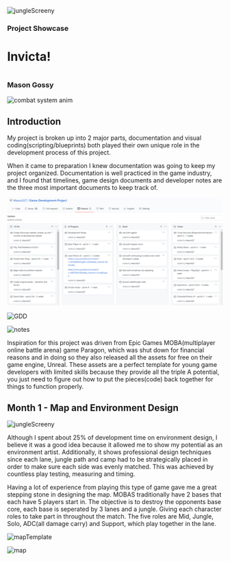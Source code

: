 ![jungleScreeny](https://user-images.githubusercontent.com/70648519/115128514-496cf200-9fac-11eb-8587-9ffe705925fb.PNG)

<h3>Project Showcase</h3>
<h1>Invicta!<h1>
<h3>Mason Gossy</h3>
  
![combat system anim](https://user-images.githubusercontent.com/70648519/115127588-9bf6e000-9fa5-11eb-9737-a41754211c98.png)

<h2>Introduction</h2>
<p>My project is broken up into 2 major parts, documentation and visual coding(scripting/blueprints) both played their own unique role in the development process of this project.</p>
<p>When it came to preparation I knew documentation was going to keep my project organized. Documentation is well practiced in the game industry, and I found that timelines, game design documents and developer notes are the three most important documents to keep track of.</p>

![timeline](https://raw.githubusercontent.com/MasonG27/Game-Development-Project/gh-pages/timeline.PNG)

![GDD](https://user-images.githubusercontent.com/70648519/115128257-77e9cd80-9faa-11eb-82c7-19e36ae9c876.PNG)

![notes](https://user-images.githubusercontent.com/70648519/115128260-7c15eb00-9faa-11eb-991e-2f90eb3870ad.PNG)

<p>Inspiration for this project was driven from Epic Games MOBA(multiplayer online battle arena) game Paragon, which was shut down for financial reasons and in doing so they also released all the assets for free on their game engine, Unreal. These assets are a perfect template for young game developers with limited skills because they provide all the triple A potential, you just need to figure out how to put the pieces(code) back together for things to function properly.</p>

<h2>Month 1 - Map and Environment Design</h2>

![jungleScreeny](https://user-images.githubusercontent.com/70648519/115128514-496cf200-9fac-11eb-8587-9ffe705925fb.PNG)

<p>Although I spent about 25% of development time on environment design, I believe it was a good idea because it allowed me to show my potential as an environment artist. Additionally, it shows professional design techniques since each lane, jungle path and camp had to be strategically placed in order to make sure each side was evenly matched. This was achieved by countless play testing, measuring and timing.</p>
<p>Having a lot of experience from playing this type of game gave me a great stepping stone in designing the map. MOBAS traditionally have 2 bases that each have 5 players start in. The objective is to destroy the opponents base core, each base is seperated by 3 lanes and a jungle. Giving each character roles to take part in throughout the match. The five roles are Mid, Jungle, Solo, ADC(all damage carry) and Support, which play together in the lane.</p>

![mapTemplate](https://user-images.githubusercontent.com/70648519/115129528-d320bd80-9fb4-11eb-9f67-2c58727c7527.PNG)

![map](https://user-images.githubusercontent.com/70648519/115129359-1ed26780-9fb3-11eb-86bb-146ff804d39c.PNG)

